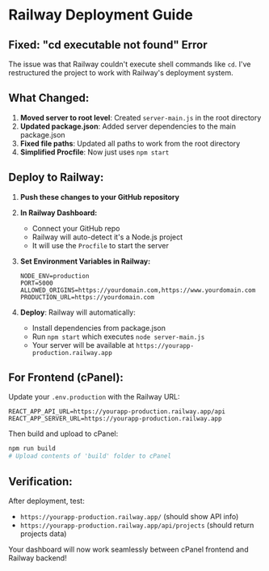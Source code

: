 # Railway Deployment Guide

## Fixed: "cd executable not found" Error

The issue was that Railway couldn't execute shell commands like `cd`. I've restructured the project to work with Railway's deployment system.

## What Changed:

1. **Moved server to root level**: Created `server-main.js` in the root directory
2. **Updated package.json**: Added server dependencies to the main package.json
3. **Fixed file paths**: Updated all paths to work from the root directory
4. **Simplified Procfile**: Now just uses `npm start`

## Deploy to Railway:

1. **Push these changes to your GitHub repository**
2. **In Railway Dashboard:**
   - Connect your GitHub repo
   - Railway will auto-detect it's a Node.js project
   - It will use the `Procfile` to start the server

3. **Set Environment Variables in Railway:**
   ```
   NODE_ENV=production
   PORT=5000
   ALLOWED_ORIGINS=https://yourdomain.com,https://www.yourdomain.com
   PRODUCTION_URL=https://yourdomain.com
   ```

4. **Deploy**: Railway will automatically:
   - Install dependencies from package.json
   - Run `npm start` which executes `node server-main.js`
   - Your server will be available at `https://yourapp-production.railway.app`

## For Frontend (cPanel):

Update your `.env.production` with the Railway URL:
```
REACT_APP_API_URL=https://yourapp-production.railway.app/api
REACT_APP_SERVER_URL=https://yourapp-production.railway.app
```

Then build and upload to cPanel:
```bash
npm run build
# Upload contents of 'build' folder to cPanel
```

## Verification:

After deployment, test:
- `https://yourapp-production.railway.app/` (should show API info)
- `https://yourapp-production.railway.app/api/projects` (should return projects data)

Your dashboard will now work seamlessly between cPanel frontend and Railway backend!